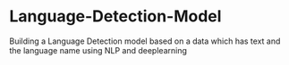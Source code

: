 # Language-Detection-Model
Building a Language Detection model based on a data which has text and the language name using NLP and deeplearning
